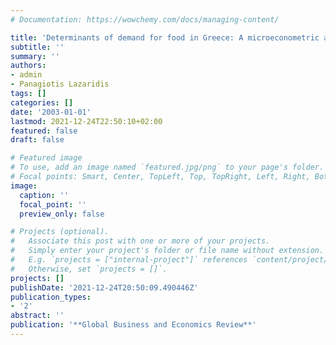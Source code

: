 ```yaml
---
# Documentation: https://wowchemy.com/docs/managing-content/

title: 'Determinants of demand for food in Greece: A microeconometric approach'
subtitle: ''
summary: ''
authors:
- admin
- Panagiotis Lazaridis
tags: []
categories: []
date: '2003-01-01'
lastmod: 2021-12-24T22:50:10+02:00
featured: false
draft: false

# Featured image
# To use, add an image named `featured.jpg/png` to your page's folder.
# Focal points: Smart, Center, TopLeft, Top, TopRight, Left, Right, BottomLeft, Bottom, BottomRight.
image:
  caption: ''
  focal_point: ''
  preview_only: false

# Projects (optional).
#   Associate this post with one or more of your projects.
#   Simply enter your project's folder or file name without extension.
#   E.g. `projects = ["internal-project"]` references `content/project/deep-learning/index.md`.
#   Otherwise, set `projects = []`.
projects: []
publishDate: '2021-12-24T20:50:09.490446Z'
publication_types:
- '2'
abstract: ''
publication: '**Global Business and Economics Review**'
---
```

